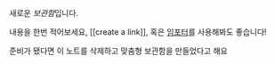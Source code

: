 새로운 *보관함*입니다.

내용을 한번 적어보세요, [[create a link]], 혹은 [임포터](https://help.obsidian.md/Plugins/Importer)를 사용해봐도 좋습니다!

준비가 됐다면 이 노트를 삭제하고 맞춤형 보관함을 만들었다고 해요
